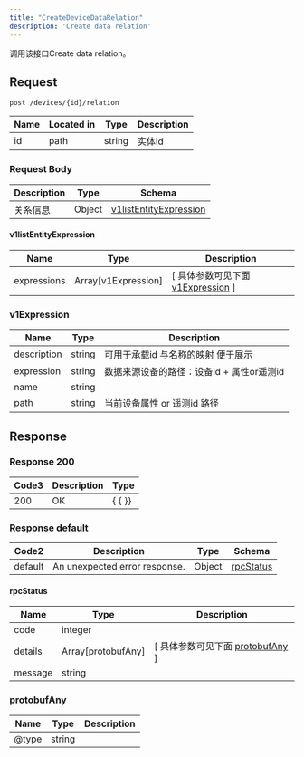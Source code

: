 ```yaml
---
title: "CreateDeviceDataRelation"
description: 'Create data relation'
---
```

调用该接口Create data relation。

## Request


```
post /devices/{id}/relation
```

| Name | Located in | Type | Description | 
| ---- | ---------- | ----------- | ----------- | 
| id | path | string | 实体Id |  

### Request Body 
| Description | Type | Schema |
| ----------- | ------ | ------ |
| 关系信息 | Object | [v1listEntityExpression](#v1listEntityExpression) |

#### v1listEntityExpression

| Name | Type | Description | 
| ---- | ---- | ----------- |         
| expressions | Array[v1Expression] |  [ 具体参数可见下面 [v1Expression](#v1Expression) ] |    

### v1Expression
| Name | Type | Description | 
| ---- | ---- | ----------- |     
| description | string | 可用于承载id 与名称的映射 便于展示 |      
| expression | string | 数据来源设备的路径：设备id + 属性or遥测id |      
| name | string |  |      
| path | string | 当前设备属性 or 遥测id 路径 |   



## Response

### Response  200
| Code3 | Description | Type | 
| ---- | ----------- | ------ | 
| 200 | OK | {   { }} |

### Response  default 
| Code2 | Description | Type | Schema |
| ---- | ----------- | ------ | ------ |
| default | An unexpected error response. | Object | [rpcStatus](#rpcStatus) |

#### rpcStatus

| Name | Type | Description | 
| ---- | ---- | ----------- |     
| code | integer |  |          
| details | Array[protobufAny] |  [ 具体参数可见下面 [protobufAny](#protobufAny) ] |       
| message | string |  |   

### protobufAny
| Name | Type | Description | 
| ---- | ---- | ----------- |     
| @type | string |  |   



